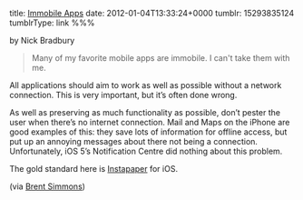 title: [Immobile Apps](http://nick.typepad.com/blog/2012/01/immobile-apps.html)
date: 2012-01-04T13:33:24+0000
tumblr: 15293835124
tumblrType: link
%%%

by Nick Bradbury

> Many of my favorite mobile apps are immobile. I can't take them with me.

All applications should aim to work as well as possible without a network  connection. This is very important, but it’s often done wrong.

As well as preserving as much functionality as possible, don’t pester the user when there’s no internet connection. Mail and Maps on the iPhone are good examples of this: they save lots of information for offline access, but put up an annoying messages about there not being a connection. Unfortunately, iOS 5’s Notification Centre did nothing about this problem.

The gold standard here is [Instapaper](http://www.instapaper.com/) for iOS.

(via [Brent Simmons](http://inessential.com/2012/01/03/nick_on_not-quite-mobile_apps))
